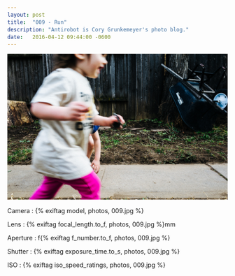 ```yaml
---
layout: post
title:  "009 - Run"
description: "Antirobot is Cory Grunkemeyer's photo blog."
date:   2016-04-12 09:44:00 -0600
---
```


![009 - Run](/photos/009.jpg)

Camera
: {% exiftag model, photos, 009.jpg %}

Lens
: {% exiftag focal_length.to_f, photos, 009.jpg %}mm

Aperture
: f{% exiftag f_number.to_f, photos, 009.jpg %}

Shutter
: {% exiftag exposure_time.to_s, photos, 009.jpg %}

ISO
: {% exiftag iso_speed_ratings, photos, 009.jpg %}
